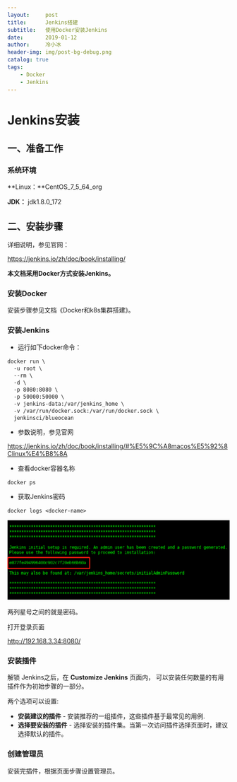 ```yaml
---
layout:     post
title:      Jenkins搭建
subtitle:   使用Docker安装Jenkins
date:       2019-01-12
author:     冷小冰
header-img: img/post-bg-debug.png
catalog: true
tags:
    - Docker
    - Jenkins
---
```

# Jenkins安装

## 一、准备工作

### 系统环境

**Linux：**CentOS_7_5_64_org

**JDK：**  jdk1.8.0_172

## 二、安装步骤

详细说明，参见官网：

https://jenkins.io/zh/doc/book/installing/

**本文档采用Docker方式安装Jenkins。**

### 安装Docker

安装步骤参见文档《Docker和k8s集群搭建》。

### 安装Jenkins

- 运行如下docker命令：

```shell
docker run \
  -u root \
  --rm \
  -d \
  -p 8080:8080 \
  -p 50000:50000 \
  -v jenkins-data:/var/jenkins_home \
  -v /var/run/docker.sock:/var/run/docker.sock \
  jenkinsci/blueocean
```

- 参数说明，参见官网

https://jenkins.io/zh/doc/book/installing/#%E5%9C%A8macos%E5%92%8Clinux%E4%B8%8A

- 查看docker容器名称

```shell
docker ps
```

- 获取Jenkins密码

```
docker logs <docker-name>
```

![](/img/docs-pics/jenkins01.png)

两列星号之间的就是密码。

打开登录页面

http://192.168.3.34:8080/

### 安装插件

解锁 Jenkins之后，在 **Customize Jenkins** 页面内， 可以安装任何数量的有用插件作为初始步骤的一部分。

两个选项可以设置:

- **安装建议的插件** - 安装推荐的一组插件，这些插件基于最常见的用例.
- **选择要安装的插件** - 选择安装的插件集。当第一次访问插件选择页面时，建议选择默认的插件。

### 创建管理员

安装完插件，根据页面步骤设置管理员。

